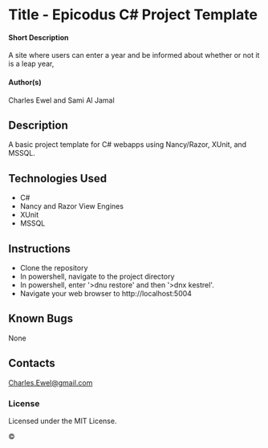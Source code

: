 # Title - Epicodus C# Project Template

#### Short Description
A site where users can enter a year and be informed about whether or not it is a leap year,

#### Author(s)
Charles Ewel and Sami Al Jamal

## Description

A basic project template for C# webapps using Nancy/Razor, XUnit, and MSSQL.

## Technologies Used

* C#
* Nancy and Razor View Engines
* XUnit
* MSSQL

## Instructions

* Clone the repository
* In powershell, navigate to the project directory
* In powershell, enter '>dnu restore' and then '>dnx kestrel'.
* Navigate your web browser to http://localhost:5004

## Known Bugs

None

## Contacts

Charles.Ewel@gmail.com

### License

Licensed under the MIT License.

&copy;
